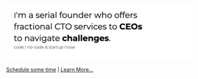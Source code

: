 
### [![Banner](banner3.png "fCTO Services")](https://www.google.com)

[Schedule some time](https://calendly.com/stephan-smith) | [Learn More...](http://d1b1.github.com)
